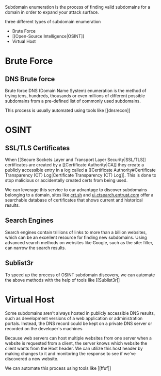 Subdomain enumeration is the process of finding valid subdomains for a domain in order to expand your attack surface.

three different types of subdomain enumeration
- Brute Force
- [[Open-Source Intelligence|OSINT]]
- Virtual Host

# Brute Force

## DNS Brute force

Brute force DNS (Domain Name System) enumeration is the method of trying tens, hundreds, thousands or even millions of different possible subdomains from a pre-defined list of commonly used subdomains.

This process is usually automated using tools like [[dnsrecon]]
# OSINT

## SSL/TLS Certificates

When [[Secure Sockets Layer and Transport Layer Security|SSL/TLS]] certificates are created by a [[Certificate Authority|CA]] they create a publicly accessible entry in a log called a [[Certificate Authority#Certificate Transparency (CT) Log|Certificate Transparency (CT) Log]]. This is done to stop malicious or accidentally created certs from being used.

We can leverage this service to our advantage to discover subdomains belonging to a domain, sites like [crt.sh](http://crt.sh) and [ui.ctsearch.entrust.com](https://ui.ctsearch.entrust.com/ui/ctsearchui) offer a searchable database of certificates that shows current and historical results.

## Search Engines

Search engines contain trillions of links to more than a billion websites, which can be an excellent resource for finding new subdomains. Using advanced search methods on websites like Google, such as the site: filter, can narrow the search results.

## Sublist3r

To speed up the process of OSINT subdomain discovery, we can automate the above methods with the help of tools like [[Sublist3r]]

# Virtual Host

Some subdomains aren't always hosted in publicly accessible DNS results, such as development versions of a web application or administration portals. Instead, the DNS record could be kept on a private DNS server or recorded on the developer's machines

Because web servers can host multiple websites from one server when a website is requested from a client, the server knows which website the client wants from the Host header. We can utilize this host header by making changes to it and monitoring the response to see if we've discovered a new website.

We can automate this process using tools like [[ffuf]]
